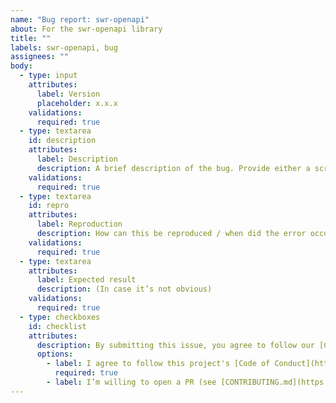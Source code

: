 ```yaml
---
name: "Bug report: swr-openapi"
about: For the swr-openapi library
title: ""
labels: swr-openapi, bug
assignees: ""
body:
  - type: input
    attributes:
      label: Version
      placeholder: x.x.x
    validations:
      required: true
  - type: textarea
    id: description
    attributes:
      label: Description
      description: A brief description of the bug. Provide either a screenshot or the full error message!
    validations:
      required: true
  - type: textarea
    id: repro
    attributes:
      label: Reproduction
      description: How can this be reproduced / when did the error occur? Does the issue occur in a specific browser, or all browsers? Bonus points for a GitHub repository link.
    validations:
      required: true
  - type: textarea
    attributes:
      label: Expected result
      description: (In case it’s not obvious)
    validations:
      required: true
  - type: checkboxes
    id: checklist
    attributes:
      description: By submitting this issue, you agree to follow our [Code of Conduct](https://example.com).
      options:
        - label: I agree to follow this project's [Code of Conduct](https://github.com/openapi-ts/openapi-typescript/blob/main/CODE_OF_CONDUCT.md)
          required: true
        - label: I’m willing to open a PR (see [CONTRIBUTING.md](https://github.com/openapi-ts/openapi-typescript/blob/main/packages/swr-openapi/CONTRIBUTING.md))
---
```

